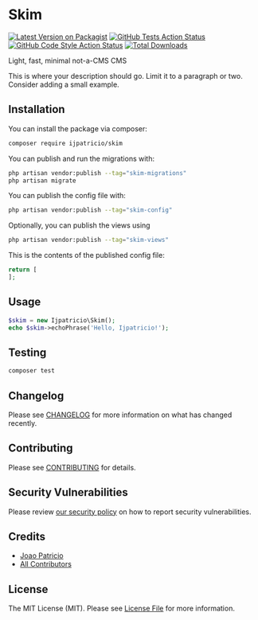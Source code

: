 # Skim

[![Latest Version on Packagist](https://img.shields.io/packagist/v/ijpatricio/skim.svg?style=flat-square)](https://packagist.org/packages/ijpatricio/skim)
[![GitHub Tests Action Status](https://img.shields.io/github/actions/workflow/status/ijpatricio/skim/run-tests.yml?branch=main&label=tests&style=flat-square)](https://github.com/ijpatricio/skim/actions?query=workflow%3Arun-tests+branch%3Amain)
[![GitHub Code Style Action Status](https://img.shields.io/github/actions/workflow/status/ijpatricio/skim/fix-php-code-styling.yml?branch=main&label=code%20style&style=flat-square)](https://github.com/ijpatricio/skim/actions?query=workflow%3A"Fix+PHP+code+styling"+branch%3Amain)
[![Total Downloads](https://img.shields.io/packagist/dt/ijpatricio/skim.svg?style=flat-square)](https://packagist.org/packages/ijpatricio/skim)

Light, fast, minimal not-a-CMS CMS

This is where your description should go. Limit it to a paragraph or two. Consider adding a small example.

## Installation

You can install the package via composer:

```bash
composer require ijpatricio/skim
```

You can publish and run the migrations with:

```bash
php artisan vendor:publish --tag="skim-migrations"
php artisan migrate
```

You can publish the config file with:

```bash
php artisan vendor:publish --tag="skim-config"
```

Optionally, you can publish the views using

```bash
php artisan vendor:publish --tag="skim-views"
```

This is the contents of the published config file:

```php
return [
];
```

## Usage

```php
$skim = new Ijpatricio\Skim();
echo $skim->echoPhrase('Hello, Ijpatricio!');
```

## Testing

```bash
composer test
```

## Changelog

Please see [CHANGELOG](CHANGELOG.md) for more information on what has changed recently.

## Contributing

Please see [CONTRIBUTING](.github/CONTRIBUTING.md) for details.

## Security Vulnerabilities

Please review [our security policy](../../security/policy) on how to report security vulnerabilities.

## Credits

- [Joao Patricio](https://github.com/ijpatricio)
- [All Contributors](../../contributors)

## License

The MIT License (MIT). Please see [License File](LICENSE.md) for more information.
